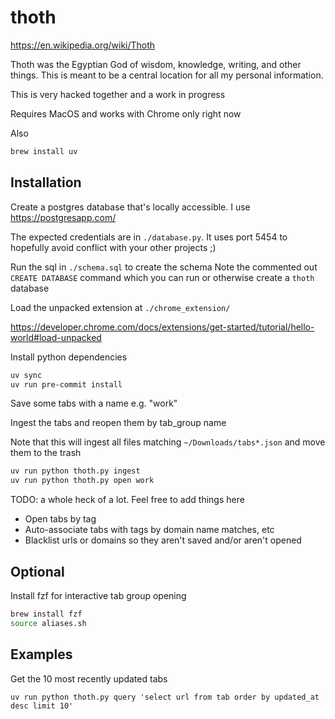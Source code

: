 # thoth

https://en.wikipedia.org/wiki/Thoth

Thoth was the Egyptian God of wisdom, knowledge, writing, and other things. This is meant to be a central location for all my personal information.

This is very hacked together and a work in progress

Requires MacOS and works with Chrome only right now

Also
```sh
brew install uv
```

## Installation

Create a postgres database that's locally accessible. I use https://postgresapp.com/

The expected credentials are in `./database.py`. It uses port 5454 to hopefully avoid conflict with your other projects ;)

Run the sql in `./schema.sql` to create the schema
Note the commented out `CREATE DATABASE` command which you can run or otherwise create a `thoth` database

Load the unpacked extension at `./chrome_extension/`

https://developer.chrome.com/docs/extensions/get-started/tutorial/hello-world#load-unpacked


Install python dependencies

```sh
uv sync
uv run pre-commit install
```

Save some tabs with a name e.g. "work"

Ingest the tabs and reopen them by tab_group name

Note that this will ingest all files matching `~/Downloads/tabs*.json` and move them to the trash

```sh
uv run python thoth.py ingest
uv run python thoth.py open work
```

TODO: a whole heck of a lot. Feel free to add things here

- Open tabs by tag
- Auto-associate tabs with tags by domain name matches, etc
- Blacklist urls or domains so they aren't saved and/or aren't opened

## Optional

Install fzf for interactive tab group opening

```sh
brew install fzf
source aliases.sh
```



## Examples

Get the 10 most recently updated tabs

```
uv run python thoth.py query 'select url from tab order by updated_at desc limit 10'
```